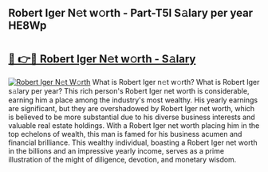 ## Robert Iger N𝚎t w𝚘rth - Part-T5l S𝚊lary per year HE8Wp

# <h2><a href="http://gc04ycb.nevu.top/?p=Robert+Iger">🔗 👉🔴 Robert Iger N𝚎t w𝚘rth - S𝚊lary</a></h2>

[![Robert Iger N𝚎t W𝚘rth](https://i.imgur.com/Oavwk0R.jpeg)](http://gc04ycb.nevu.top/?p=Robert+Iger)
What is Robert Iger n𝚎t w𝚘rth? What is Robert Iger s𝚊lary per year?
This rich person's Robert Iger net worth is considerable, earning him a place among the industry's most wealthy. His yearly earnings are significant, but they are overshadowed by Robert Iger net worth, which is believed to be more substantial due to his diverse business interests and valuable real estate holdings. With a Robert Iger net worth placing him in the top echelons of wealth, this man is famed for his business acumen and financial brilliance. This wealthy individual, boasting a Robert Iger net worth in the billions and an impressive yearly income, serves as a prime illustration of the might of diligence, devotion, and monetary wisdom.

